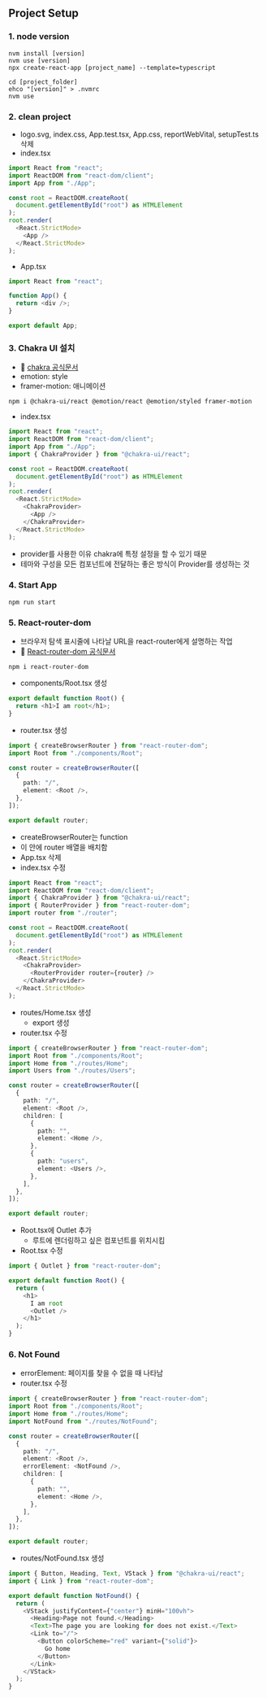 ## Project Setup

### 1. node version

```
nvm install [version]
nvm use [version]
npx create-react-app [project_name] --template=typescript

cd [project_folder]
ehco "[version]" > .nvmrc
nvm use
```

### 2. clean project

- logo.svg, index.css, App.test.tsx, App.css, reportWebVital, setupTest.ts 삭제
- index.tsx 

```typescript
import React from "react";
import ReactDOM from "react-dom/client";
import App from "./App";

const root = ReactDOM.createRoot(
  document.getElementById("root") as HTMLElement
);
root.render(
  <React.StrictMode>
    <App />
  </React.StrictMode>
);
```

- App.tsx

```typescript
import React from "react";

function App() {
  return <div />;
}

export default App;
```

### 3. Chakra UI 설치

- 📜 [chakra 공식문서](https://v2.chakra-ui.com/getting-started)
- emotion: style
- framer-motion: 애니메이션

```
npm i @chakra-ui/react @emotion/react @emotion/styled framer-motion
```

- index.tsx

```typescript
import React from "react";
import ReactDOM from "react-dom/client";
import App from "./App";
import { ChakraProvider } from "@chakra-ui/react";

const root = ReactDOM.createRoot(
  document.getElementById("root") as HTMLElement
);
root.render(
  <React.StrictMode>
    <ChakraProvider>
      <App />
    </ChakraProvider>
  </React.StrictMode>
);
```

- provider를 사용한 이유 chakra에 특정 설정을 할 수 있기 때문
- 테마와 구성을 모든 컴포넌트에 전달하는 좋은 방식이 Provider를 생성하는 것

### 4. Start App

```
npm run start
```

### 5. React-router-dom

- 브라우저 탐색 표시줄에 나타날 URL을 react-router에게 설명하는 작업
- 📜 [React-router-dom 공식문서](https://reactrouter.com)

```
npm i react-router-dom
```

- components/Root.tsx 생성

```typescript
export default function Root() {
  return <h1>I am root</h1>;
}
```

- router.tsx 생성

```typescript
import { createBrowserRouter } from "react-router-dom";
import Root from "./components/Root";

const router = createBrowserRouter([
  {
    path: "/",
    element: <Root />,
  },
]);

export default router;
```

- createBrowserRouter는 function
- 이 안에 router 배열을 배치함 
- App.tsx 삭제
- index.tsx 수정

```typescript
import React from "react";
import ReactDOM from "react-dom/client";
import { ChakraProvider } from "@chakra-ui/react";
import { RouterProvider } from "react-router-dom";
import router from "./router";

const root = ReactDOM.createRoot(
  document.getElementById("root") as HTMLElement
);
root.render(
  <React.StrictMode>
    <ChakraProvider>
      <RouterProvider router={router} />
    </ChakraProvider>
  </React.StrictMode>
);
```

- routes/Home.tsx 생성
  - export 생성
- router.tsx 수정

```typescript
import { createBrowserRouter } from "react-router-dom";
import Root from "./components/Root";
import Home from "./routes/Home";
import Users from "./routes/Users";

const router = createBrowserRouter([
  {
    path: "/",
    element: <Root />,
    children: [
      {
        path: "",
        element: <Home />,
      },
      {
        path: "users",
        element: <Users />,
      },
    ],
  },
]);

export default router;
```

- Root.tsx에 Outlet 추가
  - 루트에 렌더링하고 싶은 컴포넌트를 위치시킴
- Root.tsx 수정

```typescript
import { Outlet } from "react-router-dom";

export default function Root() {
  return (
    <h1>
      I am root
      <Outlet />
    </h1>
  );
}
```

### 6. Not Found

- errorElement: 페이지를 찾을 수 없을 때 나타남
- router.tsx 수정

```typescript
import { createBrowserRouter } from "react-router-dom";
import Root from "./components/Root";
import Home from "./routes/Home";
import NotFound from "./routes/NotFound";

const router = createBrowserRouter([
  {
    path: "/",
    element: <Root />,
    errorElement: <NotFound />,
    children: [
      {
        path: "",
        element: <Home />,
      },
    ],
  },
]);

export default router;
```

- routes/NotFound.tsx 생성

```typescript
import { Button, Heading, Text, VStack } from "@chakra-ui/react";
import { Link } from "react-router-dom";

export default function NotFound() {
  return (
    <VStack justifyContent={"center"} minH="100vh">
      <Heading>Page not found.</Heading>
      <Text>The page you are looking for does not exist.</Text>
      <Link to="/">
        <Button colorScheme="red" variant={"solid"}>
          Go home
        </Button>
      </Link>
    </VStack>
  );
}
```





